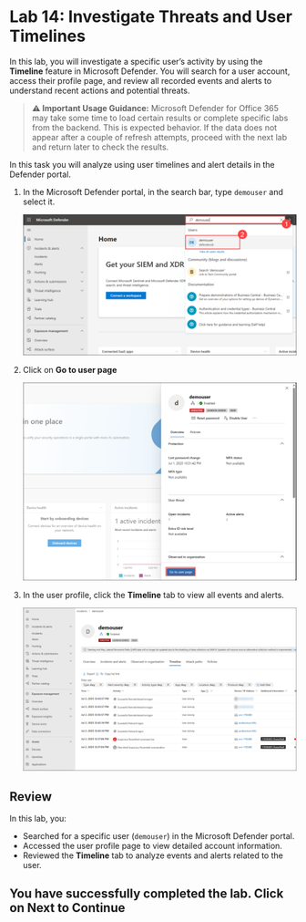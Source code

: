 # Lab 14: Investigate Threats and User Timelines 

In this lab, you will investigate a specific user’s activity by using the **Timeline** feature in Microsoft Defender. You will search for a user account, access their profile page, and review all recorded events and alerts to understand recent actions and potential threats.

> **⚠ Important Usage Guidance:** Microsoft Defender for Office 365 may take some time to load certain results or complete specific labs from the backend. This is expected behavior. If the data does not appear after a couple of refresh attempts, proceed with the next lab and return later to check the results.

In this task you will analyze using user timelines and alert details in the Defender portal.

1. In the Microsoft Defender portal, in the search bar, type `demouser` and select it.

   ![](./media/E1T3S1.png)

1. Click on **Go to user page**

   ![](./media/E1T3S2.png)

1. In the user profile, click the **Timeline** tab to view all events and alerts.

   ![](./media/E1T3S3.png)

## Review

In this lab, you:
- Searched for a specific user (`demouser`) in the Microsoft Defender portal.
- Accessed the user profile page to view detailed account information.
- Reviewed the **Timeline** tab to analyze events and alerts related to the user.

## You have successfully completed the lab. Click on Next to Continue
